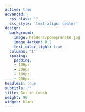 ```yaml
---
active: true
advanced:
  css_class: ""
  css_style: 'text-align: center'
design:
  background:
    image: headers/pomegranate.jpg
    image_darken: 0.2
    text_color_light: true
  columns: "1"
  spacing:
    padding:
    - 100px
    - 200px
    - 100px
    - 200px
headless: true
subtitle: ""
title: Get in touch
weight: 90
widget: blank
---
```

